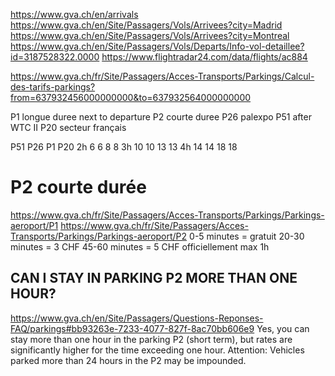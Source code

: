https://www.gva.ch/en/arrivals
https://www.gva.ch/en/Site/Passagers/Vols/Arrivees?city=Madrid
https://www.gva.ch/en/Site/Passagers/Vols/Arrivees?city=Montreal
https://www.gva.ch/en/Site/Passagers/Vols/Departs/Info-vol-detaillee?id=3187528322.0000
https://www.flightradar24.com/data/flights/ac884

https://www.gva.ch/fr/Site/Passagers/Acces-Transports/Parkings/Calcul-des-tarifs-parkings?from=637932456000000000&to=637932564000000000

P1 longue duree next to departure
P2 courte duree
P26 palexpo
P51 after WTC II
P20 secteur français


   P51 P26 P1 P20
2h  6   6   8   8
3h 10  10  13  13
4h 14  14  18  18

# P2 courte durée
https://www.gva.ch/fr/Site/Passagers/Acces-Transports/Parkings/Parkings-aeroport/P1
https://www.gva.ch/fr/Site/Passagers/Acces-Transports/Parkings/Parkings-aeroport/P2
 0-5 minutes = gratuit
20-30 minutes = 3 CHF
45-60 minutes = 5 CHF
officiellement max 1h
## CAN I STAY IN PARKING P2 MORE THAN ONE HOUR?
https://www.gva.ch/en/Site/Passagers/Questions-Reponses-FAQ/parkings#bb93263e-7233-4077-827f-8ac70bb606e9
Yes, you can stay more than one hour in the parking P2 (short term), but rates are significantly higher for the time exceeding one hour.
Attention: Vehicles parked more than 24 hours in the P2 may be impounded.
